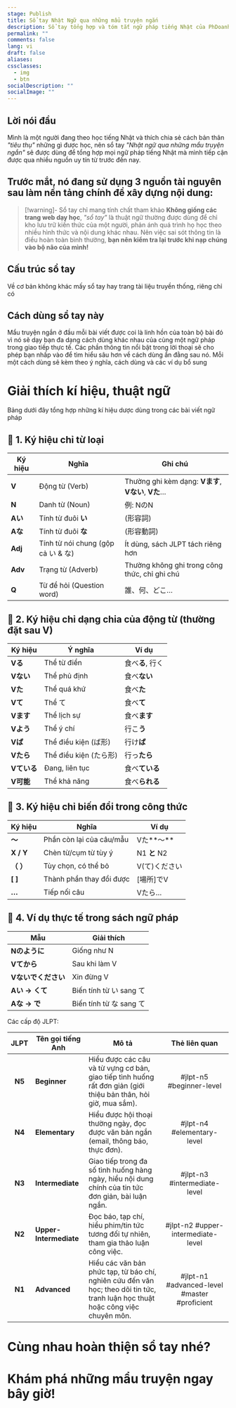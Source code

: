 ```yaml
---
stage: Publish
title: Sổ tay Nhật Ngữ qua những mẩu truyện ngắn
description: Sổ tay tổng hợp và tóm tắt ngữ pháp tiếng Nhật của PhDoanh, dựa trên nhiều nguồn uy tín khác nhau theo trình độ JLPT N5-N1
permalink: ""
comments: false
lang: vi
draft: false
aliases:
cssclasses:
  - img
  - btn
socialDescription: ""
socialImage: ""
---
```

## Lời nói đầu
Mình là một người đang theo học tiếng Nhật và thích chia sẻ cách bản thân *"tiêu thụ"* những gì được học, nên sổ tay *"Nhật ngữ qua những mẩu truyện ngắn"* sẽ được dùng để tổng hợp mọi ngữ pháp tiếng Nhật mà mình tiếp cận được qua nhiều nguồn uy tín từ trước đến nay.



Trước mắt, nó đang sử dụng 3 nguồn tài nguyên sau làm nền tảng chính để xây dựng nội dung:
- 




> [!warning]- Sổ tay chỉ mang tính chất tham khảo
> **Không giống các trang web dạy học**, *"sổ tay"* là thuật ngữ thường được dùng để chỉ kho lưu trữ kiến thức của một người, phản ánh quá trình họ học theo nhiều hình thức và nội dung khác nhau. Nên việc sai sót thông tin là điều hoàn toàn bình thường, **bạn nên kiểm tra lại trước khi nạp chúng vào bộ não của mình!**   



## Cấu trúc sổ tay

Về cơ bản không khác mấy sổ tay hay trang tài liệu truyền thống, riêng chỉ có 



## Cách dùng sổ tay này


Mẩu truyện ngắn ở đầu mỗi bài viết được coi là linh hồn của toàn bộ bài đó vì nó sẽ dạy bạn đa dạng cách dùng khác nhau của cùng một ngữ pháp trong giao tiếp thực tế. Các phần thông tin nổi bật trong lời thoại sẽ cho phép bạn nhấp vào để tìm hiểu sâu hơn về cách dùng ẩn đằng sau nó. Mỗi một cách dùng sẽ kèm theo ý nghĩa, cách dùng và các ví dụ bổ sung

# Giải thích kí hiệu, thuật ngữ
Bảng dưới đây tổng hợp những kí hiệu dược dùng trong các bài viết ngữ pháp

## 🔹 1. **Ký hiệu chỉ từ loại**

| Ký hiệu | Nghĩa                            | Ghi chú                                        |
| ------- | -------------------------------- | ---------------------------------------------- |
| **V**   | Động từ (Verb)                   | Thường ghi kèm dạng: **Vます**, **Vない**, **Vた**… |
| **N**   | Danh từ (Noun)                   | 例: NのN                                         |
| **Aい**  | Tính từ đuôi **い**               | (形容詞)                                          |
| **Aな**  | Tính từ đuôi **な**               | (形容動詞)                                         |
| **Adj** | Tính từ nói chung (gộp cả い & な) | Ít dùng, sách JLPT tách riêng hơn              |
| **Adv** | Trạng từ (Adverb)                | Thường không ghi trong công thức, chỉ ghi chú  |
| **Q**   | Từ để hỏi (Question word)        | 誰、何、どこ…                                        |

## 🔹 2. **Ký hiệu chỉ dạng chia của động từ (thường đặt sau V)**

| Ký hiệu  | Ý nghĩa             | Ví dụ       |
| -------- | ------------------- | ----------- |
| **Vる**   | Thể từ điển         | 食べ**る**, 行く |
| **Vない**  | Thể phủ định        | 食べ**ない**    |
| **Vた**   | Thể quá khứ         | 食べ**た**     |
| **Vて**   | Thể て               | 食べ**て**     |
| **Vます**  | Thể lịch sự         | 食べ**ます**    |
| **Vよう**  | Thể ý chí           | 行こ**う**     |
| **Vば**   | Thể điều kiện (ば形)  | 行け**ば**     |
| **Vたら**  | Thể điều kiện (たら形) | 行っ**たら**    |
| **Vている** | Đang, liên tục      | 食べ**ている**   |
| **V可能**  | Thể khả năng        | 食べ**られる**   |

## 🔹 3. **Ký hiệu chỉ biến đổi trong công thức**

| Ký hiệu   | Nghĩa                    | Ví dụ       |
| --------- | ------------------------ | ----------- |
| **〜**     | Phần còn lại của câu/mẫu | Vた**〜**     |
| **X / Y** | Chèn từ/cụm từ tùy ý     | N1 **と** N2 |
| **（ ）**   | Tùy chọn, có thể bỏ      | V(て)ください    |
| **[ ]**   | Thành phần thay đổi được | [場所]でV      |
| **…**     | Tiếp nối câu             | Vたら…        |

## 🔹 4. **Ví dụ thực tế trong sách ngữ pháp**

| Mẫu          | Giải thích            |
| ------------ | --------------------- |
| **Nのように**    | Giống như N           |
| **Vてから**     | Sau khi làm V         |
| **Vないでください** | Xin đừng V            |
| **Aい → くて**  | Biến tính từ い sang て |
| **Aな → で**   | Biến tính từ な sang て |

Các cấp độ JLPT:

|  JLPT  | Tên gọi tiếng Anh      | Mô tả                                                                                                                            |                Thẻ liên quan                 |
| :----: | ---------------------- | -------------------------------------------------------------------------------------------------------------------------------- | :------------------------------------------: |
| **N5** | **Beginner**           | Hiểu được các câu và từ vựng cơ bản, giao tiếp tình huống rất đơn giản (giới thiệu bản thân, hỏi giờ, mua sắm).                  |          #jlpt-n5  #beginner-level           |
| **N4** | **Elementary**         | Hiểu được hội thoại thường ngày, đọc được văn bản ngắn (email, thông báo, thực đơn).                                             |          #jlpt-n4 #elementary-level          |
| **N3** | **Intermediate**       | Giao tiếp trong đa số tình huống hàng ngày, hiểu nội dung chính của tin tức đơn giản, bài luận ngắn.                             |        #jlpt-n3  #intermediate-level         |
| **N2** | **Upper-Intermediate** | Đọc báo, tạp chí, hiểu phim/tin tức tương đối tự nhiên, tham gia thảo luận công việc.                                            |      #jlpt-n2 #upper-intermediate-level      |
| **N1** | **Advanced**           | Hiểu các văn bản phức tạp, từ báo chí, nghiên cứu đến văn học; theo dõi tin tức, tranh luận học thuật hoặc công việc chuyên môn. | #jlpt-n1 #advanced-level #master #proficient |



# Cùng nhau hoàn thiện sổ tay nhé?


# Khám phá những mẩu truyện ngay bây giờ!

